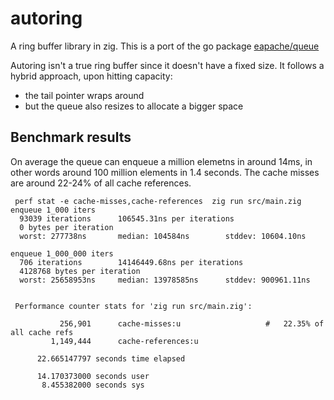 # autoring
A ring buffer library in zig. This is a port of the go package [eapache/queue](https://github.com/eapache/queue/)

Autoring isn't a true ring buffer since it doesn't have a fixed size. It follows a hybrid approach, upon hitting capacity:
- the tail pointer wraps around
- but the queue also resizes to allocate a bigger space

## Benchmark results
On average the queue can enqueue a million elemetns in around 14ms, in other words around 100 million elements in 1.4 seconds. The cache misses are around 22-24% of all cache references.

```
 perf stat -e cache-misses,cache-references  zig run src/main.zig
enqueue 1_000 iters
  93039 iterations      106545.31ns per iterations
  0 bytes per iteration
  worst: 277738ns       median: 104584ns        stddev: 10604.10ns

enqueue 1_000_000 iters
  706 iterations        14146449.68ns per iterations
  4128768 bytes per iteration
  worst: 25658953ns     median: 13978585ns      stddev: 900961.11ns


 Performance counter stats for 'zig run src/main.zig':

           256,901      cache-misses:u                   #   22.35% of all cache refs         
         1,149,444      cache-references:u                                                    

      22.665147797 seconds time elapsed

      14.170373000 seconds user
       8.455382000 seconds sys
```